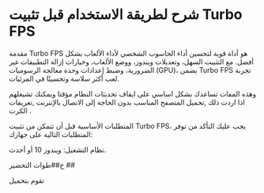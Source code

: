 # شرح لطريقة الاستخدام قبل تثبيت Turbo FPS 

مقدمة
Turbo FPS هو أداة قوية لتحسين أداء الحاسوب الشخصي لأداء الألعاب بشكل أفضل. مع التثبيت السهل، وتعديلات ويندوز، ووضع الألعاب، وخيارات إزالة التطبيقات غير الضرورية، وضبط إعدادات وحدة معالجة الرسوميات (GPU)، يضمن Turbo FPS تجربة لعب أكثر سلاسة وتحسينًا في المرئيات.

وهذه المفات تساعدك بشكل اساسي على ايقاف تحديثات النظام مؤقتا ويمكنك تشيغلهم اذا اردت ذلك ,تحميل المتصفح المناسب بدون الحاجة إلى الاتصال بالإنترنت ,تعريفات الكرت .

المتطلبات الأساسية 
قبل أن تتمكن من تثبيت Turbo FPS، يجب عليك التأكد من توفر المتطلبات التالية على جهازك:

نظام التشغيل: ويندوز 10 أو أحدث.

خ##طوات التحضير ##

تقوم بتحميل 








